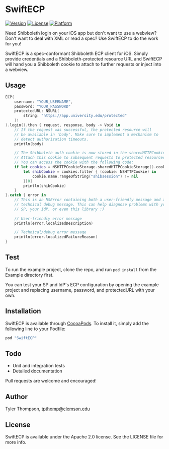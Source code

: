 # SwiftECP

[![Version](https://img.shields.io/cocoapods/v/SwiftECP.svg?style=flat)](http://cocoapods.org/pods/SwiftECP)
[![License](https://img.shields.io/cocoapods/l/SwiftECP.svg?style=flat)](http://cocoapods.org/pods/SwiftECP)
[![Platform](https://img.shields.io/cocoapods/p/SwiftECP.svg?style=flat)](http://cocoapods.org/pods/SwiftECP)

Need Shibboleth login on your iOS app but don't want to use a webview? Don't want to deal with XML or read a spec? Use SwiftECP to do the work for you!

SwiftECP is a spec-conformant Shibboleth ECP client for iOS. Simply provide credentials and a Shibboleth-protected resource URL and SwiftECP will hand you a Shibboleth cookie to attach to further requests or inject into a webview.

## Usage

```swift
ECP(
	username: "YOUR_USERNAME",
	password: "YOUR_PASSWORD"
	protectedURL: NSURL(
		string: "https://app.university.edu/protected"
	)!
).login().then { request, response, body -> Void in
	// If the request was successful, the protected resource will
	// be available in 'body'. Make sure to implement a mechanism to
	// detect authorization timeouts.
	println(body)

	// The Shibboleth auth cookie is now stored in the sharedHTTPCookieStorage.
	// Attach this cookie to subsequent requests to protected resources.
	// You can access the cookie with the following code:
	if let cookies = NSHTTPCookieStorage.sharedHTTPCookieStorage().cookies as? [NSHTTPCookie] {
		let shibCookie = cookies.filter { (cookie: NSHTTPCookie) in
			cookie.name.rangeOfString("shibsession") != nil
		}[0]
		println(shibCookie)
	}
}.catch { error in
	// This is an NSError containing both a user-friendly message and a
	// technical debug message. This can help diagnose problems with your
	// SP, your IdP, or even this library :)
	
    // User-friendly error message
    println(error.localizedDescription)

    // Technical/debug error message
    println(error.localizedFailureReason)
}
```

## Test

To run the example project, clone the repo, and run `pod install` from the Example directory first.

You can test your SP and IdP's ECP configuration by opening the example project and replacing username, password, and protectedURL with your own.

## Installation

SwiftECP is available through [CocoaPods](http://cocoapods.org). To install
it, simply add the following line to your Podfile:

```ruby
pod "SwiftECP"
```

## Todo

- Unit and integration tests
- Detailed documentation

Pull requests are welcome and encouraged!

## Author

Tyler Thompson, tpthomp@clemson.edu

## License

SwiftECP is available under the Apache 2.0 license. See the LICENSE file for more info.

